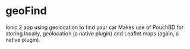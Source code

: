# geoFind
Ionic 2 app using geolocation to find your car
Makes use of PouchBD for storing locally, geolocation (a native plugin) and Leaflet maps (again, a native plugin).
